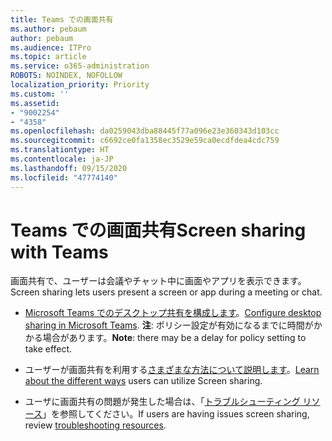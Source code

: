```yaml
---
title: Teams での画面共有
ms.author: pebaum
author: pebaum
ms.audience: ITPro
ms.topic: article
ms.service: o365-administration
ROBOTS: NOINDEX, NOFOLLOW
localization_priority: Priority
ms.custom: ''
ms.assetid:
- "9002254"
- "4358"
ms.openlocfilehash: da0259043dba88445f77a096e23e360343d103cc
ms.sourcegitcommit: c6692ce0fa1358ec3529e59ca0ecdfdea4cdc759
ms.translationtype: HT
ms.contentlocale: ja-JP
ms.lasthandoff: 09/15/2020
ms.locfileid: "47774140"
---
```

# <a name="screen-sharing-with-teams"></a><span data-ttu-id="92d43-102">Teams での画面共有</span><span class="sxs-lookup"><span data-stu-id="92d43-102">Screen sharing with Teams</span></span>

<span data-ttu-id="92d43-103">画面共有で、ユーザーは会議やチャット中に画面やアプリを表示できます。</span><span class="sxs-lookup"><span data-stu-id="92d43-103">Screen sharing lets users present a screen or app during a meeting or chat.</span></span>

- <span data-ttu-id="92d43-104">[Microsoft Teams でのデスクトップ共有を構成します](https://docs.microsoft.com/microsoftteams/configure-desktop-sharing)。</span><span class="sxs-lookup"><span data-stu-id="92d43-104">[Configure desktop sharing in Microsoft Teams](https://docs.microsoft.com/microsoftteams/configure-desktop-sharing).</span></span> <span data-ttu-id="92d43-105">**注**: ポリシー設定が有効になるまでに時間がかかる場合があります。</span><span class="sxs-lookup"><span data-stu-id="92d43-105">**Note**: there may be a delay for policy setting to take effect.</span></span> 

- <span data-ttu-id="92d43-106">ユーザーが画面共有を利用する[さまざまな方法について説明します](https://docs.microsoft.com/microsoftteams/meeting-policies-in-teams#meeting-policy-settings---content-sharing)。</span><span class="sxs-lookup"><span data-stu-id="92d43-106">[Learn about the different ways](https://docs.microsoft.com/microsoftteams/meeting-policies-in-teams#meeting-policy-settings---content-sharing) users can utilize Screen sharing.</span></span> 

- <span data-ttu-id="92d43-107">ユーザに画面共有の問題が発生した場合は、「[トラブルシューティング リソース](https://docs.microsoft.com/microsoftteams/connectivity-issues)」を参照してください。</span><span class="sxs-lookup"><span data-stu-id="92d43-107">If users are having issues screen sharing, review [troubleshooting resources](https://docs.microsoft.com/microsoftteams/connectivity-issues).</span></span> 
